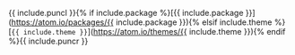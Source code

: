 {{ include.puncl }}{% if include.package %}[<span class="package">{{ include.package }}</span>](https://atom.io/packages/{{ include.package }}){% elsif include.theme %}[`{{ include.theme }}`](https://atom.io/themes/{{ include.theme }}){% endif %}{{ include.puncr }}
